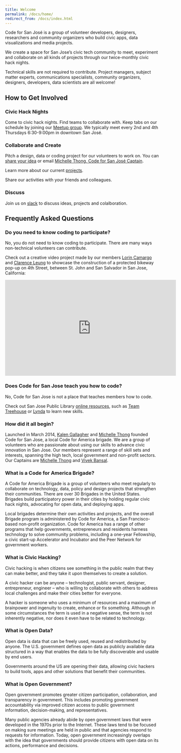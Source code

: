 ```yaml
---
title: Welcome
permalink: /docs/home/
redirect_from: /docs/index.html
---
```


Code for San José is a group of volunteer developers, designers, researchers and community organizers who build civic apps, data visualizations and media projects. 

We create a space for San Jose’s civic tech community to meet, experiment and collaborate on all kinds of projects through our twice-monthly civic hack nights. 

Technical skills are not required to contribute. Project managers, subject matter experts, communications specialists, community organizers, designers, developers, data scientists are all welcome! 

## How to Get Involved

### Civic Hack Nights
Come to civic hack nights. Find teams to collaborate with. Keep tabs on our schedule by joining our [Meetup group]( https://meetup.com/code-for-san-jose). We typically meet every 2nd and 4th Thursdays 6:30-9:00pm in downtown San José. 

### Collaborate and Create
Pitch a design, data or coding project for our volunteers to work on. You can [share your idea](https://github.com/codeforsanjose/Project-Ideas/issues) or email [Michelle Thong, Code for San José Captain](emailto:mthong@gmail.com). 

Learn more about our current [projects](/docs/projects/).

Share our activities with your friends and colleagues.

### Discuss  
Join us on [slack](https://slackin-c4sj.herokuapp.com/) to discuss ideas, projects and colalboration. 
## Frequently Asked Questions

### Do you need to know coding to participate? 
No, you do not need to know coding to participate. There are many ways non-technical volunteers can contribute.

Check out a creative video project made by our members [Lorin Camargo](https://www.linkedin.com/in/lorincamargo) and [Clarence Leung](https://github.com/clarle) to showcase the construction of a protected bikeway pop-up on 4th Street, between St. John and San Salvador in San Jose, California:
<iframe width="560" height="315" src="https://www.youtube.com/embed/y1rJJxqDo7Y" frameborder="0" allowfullscreen></iframe>

### Does Code for San Jose teach you how to code?
No, Code for San Jose is not a place that teaches members how to code. 

Check out San Jose Public Library [online resources](https://www.sjpl.org/blog/learn-how-code), such as [Team Treehouse](https://www.sjpl.org/treehouseaccount) or [Lynda](https://www.sjpl.org/eresource/lyndacom) to learn new skills. 

### How did it all begin? 
Launched in March 2014, [Kalen Gallagher](https://www.linkedin.com/in/kalengallagher) and [Michelle Thong](https://www.linkedin.com/in/mthong) founded Code for San Jose, a local Code for America brigade. We are a group of volunteers who are passionate about using our skills to advance civic innovation in San Jose. Our members represent a range of skill sets and interests, spanning the high tech, local government and non-profit sectors. Our Captains are [Michelle Thong](https://www.linkedin.com/in/mthong) and [Vivek Bansal](https://www.linkedin.com/in/3vivekb/).

### What is a Code for America Brigade?
A Code for America Brigade is a group of volunteers who meet regularly to collaborate on technology, data, policy and design projects that strengthen their communities. There are over 30 Brigades in the United States. Brigades build participatory power in their cities by holding regular civic hack nights, advocating for open data, and deploying apps.

Local brigades determine their own activities and projects, and the overall Brigade program is administered by Code for America, a San Francisco-based non-profit organization. Code for America has a range of other programs that help governments, entrepreneurs and residents harness technology to solve community problems, including a one-year Fellowship, a civic start-up Accelerator and Incubator and the Peer Network for government workers.

### What is Civic Hacking?
Civic hacking is when citizens see something in the public realm that they can make better, and they take it upon themselves to create a solution.

A civic hacker can be anyone – technologist, public servant, designer, entrepreneur, engineer – who is willing to collaborate with others to address local challenges and make their cities better for everyone.

A hacker is someone who uses a minimum of resources and a maximum of brainpower and ingenuity to create, enhance or fix something. Although in some circumstances the term is used in a negative sense, the term is not inherently negative, nor does it even have to be related to technology.

### What is Open Data?
Open data is data that can be freely used, reused and redistributed by anyone. The U.S. government defines open data as publicly available data structured in a way that enables the data to be fully discoverable and usable by end users.

Governments around the US are opening their data, allowing civic hackers to build tools, apps and other solutions that benefit their communities.

### What is Open Government?
Open government promotes greater citizen participation, collaboration, and transparency in government. This includes promoting government accountability via improved citizen access to public government information, decision-making, and representatives.

Many public agencies already abide by open government laws that were developed in the 1970s prior to the Internet. These laws tend to be focused on making sure meetings are held in public and that agencies respond to requests for information. Today, open government increasingly overlaps with the idea that governments should provide citizens with open data on its actions, performance and decisions.
